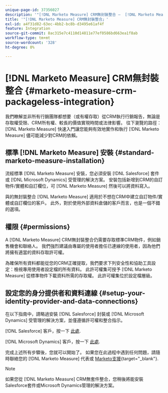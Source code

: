 ```yaml
---
unique-page-id: 37356027
description: '"[!DNL Marketo Measure] CRM無封裝整合 —  [!DNL Marketo Measure]  — 產品檔案」'
title: '"[!DNL Marketo Measure] CRM無封裝整合」'
exl-id: a4f31d82-63ec-4bb2-bc8b-d3495e61af4f
feature: Integration
source-git-commit: 8ac315e7c4110d14811e77ef0586bd663ea1f8ab
workflow-type: tm+mt
source-wordcount: '328'
ht-degree: 0%

---
```


# [!DNL Marketo Measure] CRM無封裝整合 {#marketo-measure-crm-packageless-integration}

我們瞭解並非所有行銷團隊都想要（或有權存取）從CRM執行行銷報告，無論是存取權受限、CRM所有權、較長的價值實現時間或法律影響。 往下瀏覽的路徑： [!DNL Marketo Measure] 快速入門讓您能夠有效地實作和執行 [!DNL Marketo Measure] 儘可能減少對CRM的依賴。

## 標準 [!DNL Marketo Measure] 安裝 {#standard-marketo-measure-installation}

流經標準 [!DNL Marketo Measure] 安裝，您必須安裝 [!DNL Salesforce] 套件或 [!DNL Microsoft Dynamics] 受管理的解決方案。 安裝包括新增到CRM的自訂物件/實體和自訂欄位，可 [!DNL Marketo Measure] 然後可以將資料寫入。

與的無封裝整合 [!DNL Marketo Measure] 適用於不想在CRM中建立自訂物件/實體或自訂欄位的客戶。 此外，對於使用外部資料倉儲的客戶而言，也是一個不錯的選項。

## 權限 {#permissions}

A [!DNL Marketo Measure] CRM無封裝整合仍需要存取標準CRM物件，例如銷售機會和聯絡人。 我們強烈建議由專屬的使用者擔任已連線的使用者，因為他們將擁有適當的資料存取許可權。

為確保所有資料都能從您的CRM正確提取，我們要求下列安全性和協助工具設定：檢視專用使用者設定檔的所有資料。 此許可權集可授予 [!DNL Marketo Measure] 從標準物件下載資料所需的存取權。 此許可權集位於設定檔層級。

## 設定您的身分提供者和資料連線 {#setup-your-identity-provider-and-data-connections}

在以下指南中，請略過安裝 [!DNL Salesforce] 封裝或 [!DNL Microsoft Dynamics] 受管理的解決方案，並僅遵循許可權和整合指示。

[!DNL Salesforce] 客戶，按一下 [此處](/help/configuration-and-setup/marketo-measure-and-salesforce/marketo-measure-salesforce-package-installation-and-set-up.md).

[!DNL Microsoft Dynamics] 客戶，按一下 [此處](/help/marketo-measure-and-dynamics/getting-started-with-marketo-measure-and-dynamics/microsoft-dynamics-crm-installation-guide.md).

完成上述所有步驟後，您就可以開始了。 如果您在此過程中遇到任何問題，請隨時聯絡您的 [!DNL Marketo Measure] 代表或 [Marketo支援](https://nation.marketo.com/t5/support/ct-p/Support){target="_blank"}.

>[!NOTE]
>
>如果您從 [!DNL Marketo Measure] CRM無套件整合，您稍後將能安裝Salesforce套件或Microsoft Dynamics管理的解決方案。
